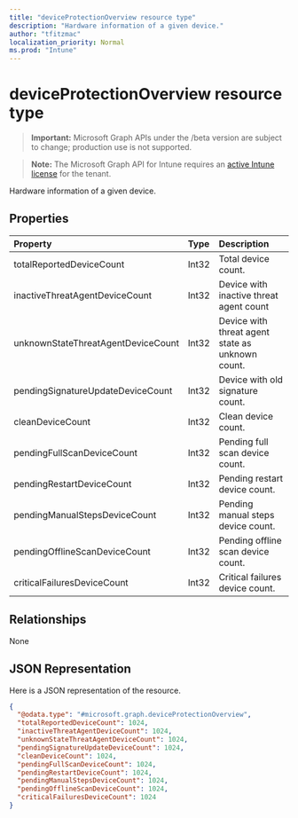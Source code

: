```yaml
---
title: "deviceProtectionOverview resource type"
description: "Hardware information of a given device."
author: "tfitzmac"
localization_priority: Normal
ms.prod: "Intune"
---
```


# deviceProtectionOverview resource type

> **Important:** Microsoft Graph APIs under the /beta version are subject to change; production use is not supported.

> **Note:** The Microsoft Graph API for Intune requires an [active Intune license](https://go.microsoft.com/fwlink/?linkid=839381) for the tenant.

Hardware information of a given device.

## Properties
|Property|Type|Description|
|:---|:---|:---|
|totalReportedDeviceCount|Int32|Total device count.|
|inactiveThreatAgentDeviceCount|Int32|Device with inactive threat agent count|
|unknownStateThreatAgentDeviceCount|Int32|Device with threat agent state as unknown count.|
|pendingSignatureUpdateDeviceCount|Int32|Device with old signature count.|
|cleanDeviceCount|Int32|Clean device count.|
|pendingFullScanDeviceCount|Int32|Pending full scan device count.|
|pendingRestartDeviceCount|Int32|Pending restart device count.|
|pendingManualStepsDeviceCount|Int32|Pending manual steps device count.|
|pendingOfflineScanDeviceCount|Int32|Pending offline scan device count.|
|criticalFailuresDeviceCount|Int32|Critical failures device count.|

## Relationships
None

## JSON Representation
Here is a JSON representation of the resource.
<!-- {
  "blockType": "resource",
  "@odata.type": "microsoft.graph.deviceProtectionOverview"
}
-->
``` json
{
  "@odata.type": "#microsoft.graph.deviceProtectionOverview",
  "totalReportedDeviceCount": 1024,
  "inactiveThreatAgentDeviceCount": 1024,
  "unknownStateThreatAgentDeviceCount": 1024,
  "pendingSignatureUpdateDeviceCount": 1024,
  "cleanDeviceCount": 1024,
  "pendingFullScanDeviceCount": 1024,
  "pendingRestartDeviceCount": 1024,
  "pendingManualStepsDeviceCount": 1024,
  "pendingOfflineScanDeviceCount": 1024,
  "criticalFailuresDeviceCount": 1024
}
```




